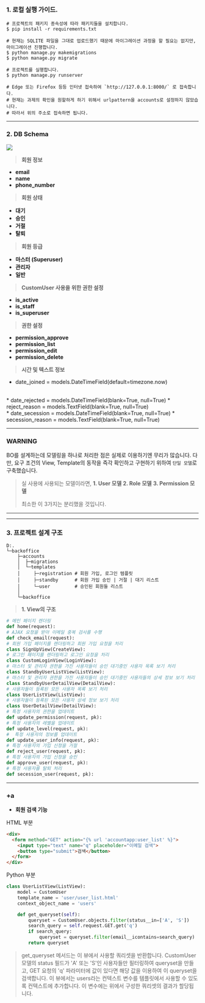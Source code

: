 ### 1. 로컬 실행 가이드.

```shell
# 프로젝트의 패키지 종속성에 따라 패키지들을 설치합니다.
$ pip install -r requirements.txt

# 현재는 SQLITE 파일을 그대로 업로드했기 때문에 마이그레이션 과정을 할 필요는 없지만, 마이그레이션 진행합니다.
$ python manage.py makemigrations
$ python manage.py migrate

# 프로젝트를 실행합니다.
$ python manage.py runserver

# Edge 또는 Firefox 등등 인터넷 접속하여 `http://127.0.0.1:8000/` 로 접속합니다.
# 현재는 과제의 확인을 원할하게 하기 위해서 urlpattern을 accounts로 설정하지 않았습니다.
# 따라서 위의 주소로 접속하면 됩니다.
```

---

### 2. DB Schema

![](https://velog.velcdn.com/images/chan9708/post/aedcc6ce-a49a-4621-a6d6-5b8bac1ea81c/image.png)

> **회원 정보**

* **email**
* **name**
* **phone_number**

> **회원 상태**

* **대기**
* **승인**
* **거절**
* **탈퇴**

> **회원 등급**

* **마스터 (Superuser)**
* **관리자**
* **일반**

> **CustomUser 사용을 위한 권한 설정**

* **is_active** 
* **is_staff**
* **is_superuser** 

> **권한 설정**

* **permission_approve**
* **permission_list**
* **permission_edit**
* **permission_delete**

> **시간 및 텍스트 정보**
* date_joined = models.DateTimeField(default=timezone.now)
<br>
* date_rejected = models.DateTimeField(blank=True, null=True)
* reject_reason = models.TextField(blank=True, null=True)
<br>
* date_secession = models.DateTimeField(blank=True, null=True)
* secession_reason = models.TextField(blank=True, null=True) 

---

### WARNING

BO를 설계하는데 모델링을 하나로 처리한 점은 실제로 이용하기엔 무리가 많습니다.
다만, 요구 조건의 View, Template의 동작을 즉각 확인하고 구현하기 위하여 `단일 모델`로 구축했습니다.

> 실 사용에 사용되는 모델이라면,
> **1. User 모델**
> **2. Role 모델**
> **3. Permission 모델**
>  
> 최소한 이 3가지는 분리했을 것입니다.

---
---

### 3. 프로젝트 설계 구조

```shell
D:.
└─backoffice
    ├─accounts
    │  ├─migrations
    │  └─templates
    │     ├─registration # 회원 가입, 로그인 템플릿
    │     ├─standby      # 회원 가입 승인 | 거절 | 대기 리스트
    │     └─user         # 승인된 회원들 리스트
    │  
    └─backoffice
```

> **1. View의 구조**
```python
# 메인 페이지 렌더링
def home(request):
# AJAX 요청을 받아 이메일 중복 검사를 수행
def check_email(request):
# 회원 가입 페이지를 렌더링하고 회원 가입 요청을 처리
class SignUpView(CreateView):
# 로그인 페이지를 렌더링하고 로그인 요청을 처리
class CustomLoginView(LoginView):
# 마스터 및 관리자 권한을 가진 사용자들이 승인 대기중인 사용자 목록 보기 처리
class StandbyUserListView(ListView):
# 마스터 및 관리자 권한을 가진 사용자들이 승인 대기중인 사용자들의 상세 정보 보기 처리
class StandbyUserDetailView(DetailView):
# 사용자들이 등록된 모든 사용자 목록 보기 처리
class UserListView(ListView):
# 사용자들이 등록된 모든 사용자 상세 정보 보기 처리
class UserDetailView(DetailView):
# 특정 사용자의 권한을 업데이트
def update_permission(request, pk):
# 특정 사용자의 레벨을 업데이트
def update_level(request, pk):
#  특정 사용자의 정보를 업데이트
def update_user_info(request, pk):
# 특정 사용자의 가입 신청을 거절
def reject_user(request, pk):
# 특정 사용자의 가입 신청을 승인
def approve_user(request, pk):
# 특정 사용자를 탈퇴 처리
def secession_user(request, pk):
```

---

### +a

* **회원 검색 기능**

HTML 부분
```html
<div>
  <form method="GET" action="{% url 'accountapp:user_list' %}">
    <input type="text" name="q" placeholder="이메일 검색">
    <button type="submit">검색</button>
  </form>
</div>
```
Python 부분
```python
class UserListView(ListView):
    model = CustomUser
    template_name = 'user/user_list.html'
    context_object_name = 'users'

    def get_queryset(self):
        queryset = CustomUser.objects.filter(status__in=['A', 'S'])
        search_query = self.request.GET.get('q')
        if search_query:
            queryset = queryset.filter(email__icontains=search_query)
        return queryset
```

> get_queryset 메서드는 이 뷰에서 사용할 쿼리셋을 반환합니다. 
> CustomUser 모델의 status 필드가 'A' 또는 'S'인 사용자들만 필터링하여 queryset을 만들고, GET 요청의 'q' 파라미터에 값이 있다면 해당 값을 이용하여 이 queryset을 검색합니다.
> 이 뷰에서는 users라는 컨텍스트 변수를 템플릿에서 사용할 수 있도록 컨텍스트에 추가합니다. 이 변수에는 위에서 구성한 쿼리셋의 결과가 할당됩니다.